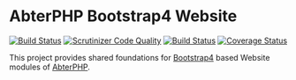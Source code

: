 # AbterPHP Bootstrap4 Website

[![Build Status](https://github.com/abterphp/bootstrap4-website/actions/workflows/ci.yml/badge.svg?branch=main)](https://github.com/abterphp/bootstrap4-website/actions)
[![Scrutinizer Code Quality](https://scrutinizer-ci.com/g/abterphp/bootstrap4-website/badges/quality-score.png?b=main)](https://scrutinizer-ci.com/g/abterphp/bootstrap4-website/?branch=main)
[![Build Status](https://scrutinizer-ci.com/g/abterphp/bootstrap4-website/badges/build.png?b=main)](https://scrutinizer-ci.com/g/abterphp/bootstrap4-website/build-status/main)
[![Coverage Status](https://coveralls.io/repos/github/abterphp/bootstrap4-website/badge.svg)](https://coveralls.io/github/abterphp/bootstrap4-website)

This project provides shared foundations for [Bootstrap4](https://getbootstrap.com/) based Website modules of [AbterPHP](https://github.com/abterphp/abterphp).
